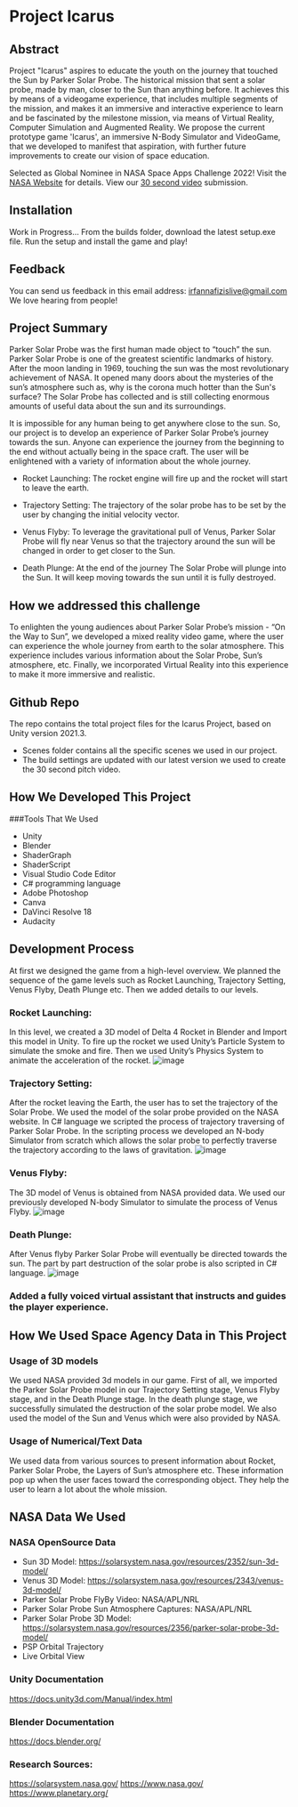 # Project Icarus

## Abstract
Project "Icarus" aspires to educate the youth on the journey that touched the Sun by Parker Solar Probe. The historical mission that sent a solar probe, made by man, closer to the Sun than anything before. It achieves this by means of a videogame experience, that includes multiple segments of the mission, and makes it an immersive and interactive experience to learn and be fascinated by the milestone mission, via means of Virtual Reality, Computer Simulation and Augmented Reality. We propose the current prototype game 'Icarus', an immersive N-Body Simulator and VideoGame, that we developed to manifest that aspiration, with further future improvements to create our vision of space education.

Selected as Global Nominee in NASA Space Apps Challenge 2022!
Visit the [NASA Website](https://2022.spaceappschallenge.org/challenges/2022-challenges/on-the-way-to-the-sun/teams/team-icarus/project) for details.
View our [30 second video](https://www.youtube.com/watch?v=_Yc1IiDZc7k&feature=youtu.be&ab_channel=IrfanNafiz) submission.

## Installation
Work in Progress...
From the builds folder, download the latest setup.exe file. Run the setup and install the game and play!

## Feedback
You can send us feedback in this email address: irfannafizislive@gmail.com
We love hearing from people!

## Project Summary
Parker Solar Probe was the first human made object to “touch” the sun. Parker Solar Probe is one of the greatest scientific landmarks of history. After the moon landing in 1969, touching the sun was the most revolutionary achievement of NASA.  It opened many doors about the mysteries of the sun’s atmosphere such as, why is the corona much hotter than the Sun's surface? The Solar Probe has collected and is still collecting enormous amounts of useful data about the sun and its surroundings. 

It is impossible for any human being to get anywhere close to the sun. So, our project is to develop an experience of Parker Solar Probe’s journey towards the sun. Anyone can experience the journey from the beginning to the end without actually being in the space craft. The user will be enlightened with a variety of information about the whole journey.

- Rocket Launching:  The rocket engine will fire up and the rocket will start to leave the earth.

- Trajectory Setting: The trajectory of the solar probe has to be set by the user by changing the initial velocity vector.

- Venus Flyby: To leverage the gravitational pull of Venus, Parker Solar Probe will fly near Venus so that the trajectory around the sun will be changed in order to get closer to the Sun.

- Death Plunge: At the end of the journey The Solar Probe will plunge into the Sun. It will keep moving towards the sun until it is fully destroyed.

## How we addressed this challenge
To enlighten the young audiences about Parker Solar Probe’s mission - “On the Way to Sun”, we developed a mixed reality video game, where the user can experience the whole journey from earth to the solar atmosphere. This experience includes various information about the Solar Probe, Sun’s atmosphere, etc. Finally, we incorporated Virtual Reality into this experience to make it more immersive and realistic. 

## Github Repo
The repo contains the total project files for the Icarus Project, based on Unity version 2021.3.
- Scenes folder contains all the specific scenes we used in our project.
- The build settings are updated with our latest version we used to create the 30 second pitch video.
 
## How We Developed This Project
###Tools That We Used
- Unity
- Blender
- ShaderGraph
- ShaderScript
- Visual Studio Code Editor
- C# programming language
- Adobe Photoshop
- Canva
- DaVinci Resolve 18
- Audacity

## Development Process
At first we designed the game from a high-level overview. We planned the sequence of the game levels such as  Rocket Launching, Trajectory Setting, Venus Flyby, Death Plunge etc. Then we added details to our levels.

### Rocket Launching: 
In this level, we created a 3D model of Delta 4 Rocket in Blender and Import this model in Unity. To fire up the rocket we used Unity’s Particle System to simulate the smoke and fire. Then we used Unity’s Physics System to animate the acceleration of the rocket.
![image](https://github.com/IrfanNafiz/Project_Icarus/assets/63298621/420860cf-3490-431c-a1ff-dfe7ac619935)

### Trajectory Setting:
After the rocket leaving the Earth, the user has to set the trajectory of the Solar Probe. We used the model of the solar probe provided on the NASA website. In C# language we scripted the process of trajectory traversing of Parker Solar Probe. In the scripting process we developed an N-body Simulator from scratch which allows the solar probe to perfectly traverse the trajectory according to the laws of gravitation.
![image](https://github.com/IrfanNafiz/Project_Icarus/assets/63298621/0c57fe80-05b2-418e-bfcf-a3531f5f5842)

### Venus Flyby:
The 3D model of Venus is obtained from NASA provided data. We used our previously developed N-body Simulator to simulate the process of Venus Flyby.
![image](https://github.com/IrfanNafiz/Project_Icarus/assets/63298621/8d2ff0b5-d59b-4063-9ed0-407d12bd3aa4)

### Death Plunge:
After Venus flyby Parker Solar Probe will eventually be directed towards the sun. The part by part destruction of the solar probe is also scripted in C# language.
![image](https://github.com/IrfanNafiz/Project_Icarus/assets/63298621/74cdb50b-7b75-4bcd-83a5-3f6b226ec8a0)

### Added a fully voiced virtual assistant that instructs and guides the player experience. 


## How We Used Space Agency Data in This Project
### Usage of 3D models
We used NASA provided 3d models in our game. First of all, we imported the Parker Solar Probe model in our Trajectory Setting stage, Venus Flyby stage, and in the Death Plunge stage. In the death plunge stage, we successfully simulated the destruction of the solar probe model. We also used the model of the Sun and Venus which were also provided by NASA.
### Usage of Numerical/Text Data
We used data from various sources to present information about Rocket, Parker Solar Probe, the Layers of Sun’s atmosphere etc. These information pop up when the user faces toward the corresponding object. They help the user to learn a lot about the whole mission. 

## NASA Data We Used
### NASA OpenSource Data
- Sun 3D Model: https://solarsystem.nasa.gov/resources/2352/sun-3d-model/
- Venus 3D Model: https://solarsystem.nasa.gov/resources/2343/venus-3d-model/
- Parker Solar Probe FlyBy Video: NASA/APL/NRL
- Parker Solar Probe Sun Atmosphere Captures: NASA/APL/NRL
- Parker Solar Probe 3D Model: https://solarsystem.nasa.gov/resources/2356/parker-solar-probe-3d-model/
- PSP Orbital Trajectory
- Live Orbital View
### Unity Documentation
https://docs.unity3d.com/Manual/index.html
### Blender Documentation
https://docs.blender.org/
### Research Sources:
https://solarsystem.nasa.gov/
https://www.nasa.gov/
https://www.planetary.org/ 


